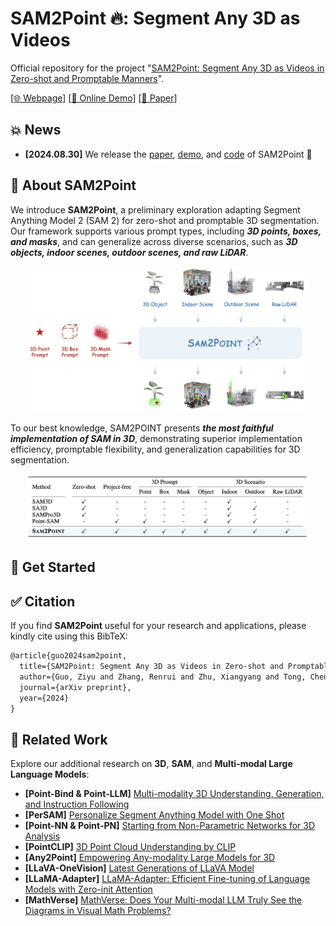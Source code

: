 # SAM2Point 🔥: Segment Any 3D as Videos

Official repository for the project "[SAM2Point: Segment Any 3D as Videos in Zero-shot and Promptable Manners](https://github.com/ZiyuGuo99/SAM2Point/blob/main/SAM2Point.pdf)".

[[🌐 Webpage](https://sam2point.github.io/)] [[🤗 Online Demo](https://huggingface.co/spaces/ZiyuG/SAM2Point)] [[📖 Paper](https://github.com/ZiyuGuo99/SAM2Point/blob/main/SAM2Point.pdf)] 

## 💥 News
- **[2024.08.30]** We release the [paper](https://github.com/ZiyuGuo99/SAM2Point/blob/main/SAM2Point.pdf), [demo](https://huggingface.co/spaces/ZiyuG/SAM2Point), and [code](https://github.com/ZiyuGuo99/SAM2Point) of SAM2Point 🚀

## 👀 About SAM2Point

We introduce **SAM2Point**, a preliminary exploration adapting Segment Anything Model 2 (SAM 2) for zero-shot and promptable 3D segmentation. Our framework supports various prompt types, including ***3D points, boxes, and masks***, and can generalize across diverse scenarios, such as ***3D objects, indoor scenes, outdoor scenes, and raw LiDAR***.

<p align="center">
    <img src="figs/fig1.png" width="90%"> <br>
</p>

To our best knowledge, SAM2POINT presents ***the most faithful implementation of SAM in 3D***, demonstrating superior implementation efficiency, promptable flexibility, and generalization capabilities for 3D segmentation.
<p align="center">
    <img src="figs/fig2.png" width="90%"> <br>
</p>

## 💪 Get Started


## :white_check_mark: Citation

If you find **SAM2Point** useful for your research and applications, please kindly cite using this BibTeX:

```latex
@article{guo2024sam2point,
  title={SAM2Point: Segment Any 3D as Videos in Zero-shot and Promptable Manners},
  author={Guo, Ziyu and Zhang, Renrui and Zhu, Xiangyang and Tong, Chengzhuo and Gao, Peng and Li, Chunyuan and Heng, Pheng-Ann},
  journal={arXiv preprint},
  year={2024}
}
```

## 🧠 Related Work

Explore our additional research on **3D**, **SAM**, and **Multi-modal Large Language Models**:

- **[Point-Bind & Point-LLM]** [Multi-modality 3D Understanding, Generation, and Instruction Following](https://github.com/ZiyuGuo99/Point-Bind_Point-LLM)
- **[PerSAM]** [Personalize Segment Anything Model with One Shot](https://github.com/ZrrSkywalker/Personalize-SAM)
- **[Point-NN & Point-PN]** [Starting from Non-Parametric Networks for 3D Analysis](https://github.com/ZrrSkywalker/Point-NN)
- **[PointCLIP]** [3D Point Cloud Understanding by CLIP](https://github.com/ZrrSkywalker/PointCLIP)
- **[Any2Point]** [Empowering Any-modality Large Models for 3D](https://github.com/Ivan-Tang-3D/Any2Point)
- **[LLaVA-OneVision]** [Latest Generations of LLaVA Model](https://llava-vl.github.io/blog/2024-08-05-llava-onevision/)
- **[LLaMA-Adapter]** [LLaMA-Adapter: Efficient Fine-tuning of Language Models with Zero-init Attention](https://github.com/OpenGVLab/LLaMA-Adapter)
- **[MathVerse]** [MathVerse: Does Your Multi-modal LLM Truly See the Diagrams in Visual Math Problems?](https://mathverse-cuhk.github.io/)
